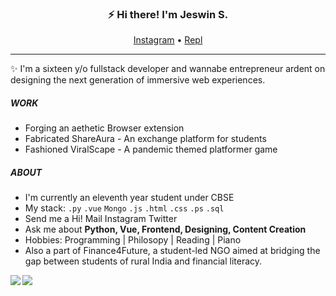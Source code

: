 <h3 align="center">⚡ Hi there! I'm Jeswin S.</h3>
<p align="center">
  <a href="https://instagram.com/lonadotexe">Instagram</a> • <a href="https://replit.com/@jeswinsunsi">Repl</a> 
</p>


---
✨ I'm a sixteen y/o fullstack developer and wannabe entrepreneur ardent on designing the next generation of immersive web experiences.

##### WORK
- Forging an aethetic Browser extension
- Fabricated ShareAura - An exchange platform for students
- Fashioned ViralScape - A pandemic themed platformer game

##### ABOUT
- I'm currently an eleventh year student under CBSE
- My stack: `.py` `.vue` `Mongo` `.js` `.html` `.css` `.ps` `.sql`
- Send me a Hi! Mail Instagram Twitter
- Ask me about **Python, Vue, Frontend, Designing, Content Creation**
- Hobbies: Programming | Philosopy | Reading | Piano
- Also a part of Finance4Future, a student-led NGO aimed at bridging the gap between students of rural India and financial literacy.

<img align="left" src="https://github-readme-stats.vercel.app/api?username=JeswinSUnsi&show_icons=true&theme=radical" />
<img align="left" src="https://github-readme-stats.vercel.app/api/pin/?username=jeswinsunsi&repo=pentydesktopassistant" />
 




